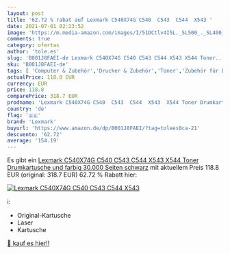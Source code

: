```yaml
---
layout: post
title: '62.72 % rabat auf Lexmark C540X74G C540  C543  C544  X543 '
date: 2021-07-01 02:23:52
image: 'https://m.media-amazon.com/images/I/51DCtlv4I5L._SL500_._SL400_.jpg'
comments: true
category: ofertas
author: 'tole.es'
slug: 'B001J8FAEI-de Lexmark C540X74G C540 C543 C544 X543 X544 Toner...'
sku: 'B001J8FAEI-de'
tags: [ 'Computer & Zubehör','Drucker & Zubehör','Toner','Zubehör für Drucker','lexmark', ]
actualPrice: 118.8 EUR
currency: EUR
price: 118.8
comparePrice: 318.7 EUR
prodname: 'Lexmark C540X74G C540  C543  C544  X543  X544 Toner Drumkartusche und farbig 30.000 Seiten  schwarz'
country: 'de'
flag: '🇩🇪'
brand: 'Lexmark'
buyurl: 'https://www.amazon.de/dp/B001J8FAEI/?tag=tolees0ca-21'
descuento: '62.72'
average: '154.19'
---
```


Es gibt ein [Lexmark C540X74G C540  C543  C544  X543  X544 Toner Drumkartusche und farbig 30.000 Seiten  schwarz](https://www.amazon.de/dp/B001J8FAEI/?tag=tolees0ca-21) mit aktuellem Preis 118.8 EUR (original: 318.7 EUR) 62.72 % Rabatt hier:

[![Lexmark C540X74G C540  C543  C544  X543 ](https://m.media-amazon.com/images/I/51DCtlv4I5L._SL500_._SL400_.jpg)](https://www.amazon.de/dp/B001J8FAEI/?tag=tolees0ca-21)

ℹ️:

- Original-Kartusche
- Laser
- Kartusche

[🛒 kauf es hier!!](https://www.amazon.de/dp/B001J8FAEI/?tag=tolees0ca-21)
